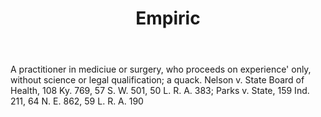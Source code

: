 ---
title: Empiric
letter: E
permalink: "/definitions/bld-empiric.html"
body: A practitioner in mediciue or surgery, who proceeds on experience' only, without
  science or legal qualification; a quack. Nelson v. State Board of Health, 108 Ky.
  769, 57 S. W. 501, 50 L. R. A. 383; Parks v. State, 159 Ind. 211, 64 N. E. 862,
  59 L. R. A. 190
published_at: '2018-07-07'
source: Black's Law Dictionary 2nd Ed (1910)
layout: post
---